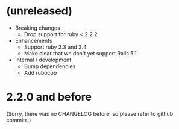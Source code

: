 # (unreleased)

* Breaking changes 
   * Drop support for ruby < 2.2.2
* Enhancements
   * Support ruby 2.3 and 2.4
   * Make clear that we don't yet support Rails 5.1
* Internal / development
   * Bump dependencies 
   * Add rubocop

# 2.2.0 and before

(Sorry, there was no CHANGELOG before, so please refer to github commits.)
